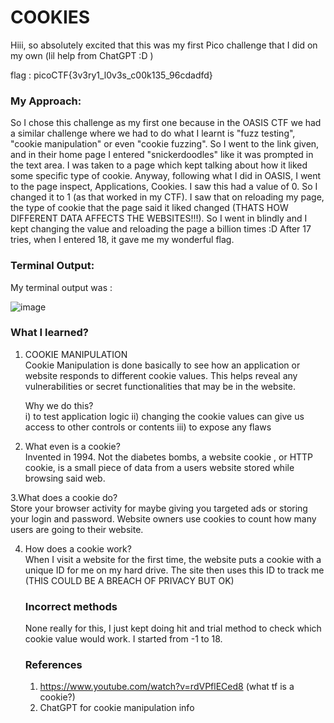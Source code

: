 # COOKIES

Hiii, so absolutely excited that this was my first Pico challenge that I did on my own (lil help from ChatGPT :D )

  flag : picoCTF{3v3ry1_l0v3s_c00k135_96cdadfd}

  ### My Approach:  
  
  So I chose this challenge as my first one because in the OASIS CTF we had a similar challenge where we had to do what I learnt is "fuzz testing",
  "cookie manipulation" or even "cookie fuzzing".
  So I went to the link given, and in their home page I entered "snickerdoodles" like it was prompted in the text area. I was taken to a 
  page which kept talking about how it liked some specific type of cookie.
Anyway, following what I did in OASIS, I went to the page inspect, Applications, Cookies. I saw this had a value of 0. So I changed it to 1 (as 
that worked in my CTF). I saw that on reloading my page, the type of cookie that the page said it liked changed (THATS HOW DIFFERENT DATA AFFECTS 
THE WEBSITES!!!). So I went in blindly and I kept changing the value and reloading the page a billion times :D
After 17 tries, when I entered 18, it gave me my wonderful flag.

### Terminal Output:  

My terminal output was :


![image](https://github.com/user-attachments/assets/8cc9bcde-879e-411c-9ad7-0cfb274c036e)

### What I learned?  


1. COOKIE MANIPULATION  
   Cookie Manipulation is done basically to see how an application or website responds to different cookie values. This helps reveal
   any vulnerabilities or secret functionalities that may be in the website.

   Why we do this?  
   i) to test application logic
   ii) changing the cookie values can give us access to other controls or contents
   iii) to expose any flaws

2. What even is a cookie?  
   Invented in 1994.
   Not the diabetes bombs, a website cookie , or HTTP cookie, is a small piece of data from a users website stored while browsing said web.
   
3.What does a cookie do?  
   Store your browser activity for maybe giving you targeted ads or storing your login and password. Website owners use cookies to count how 
   many users are going to their website.

4. How does a cookie work?  
   When I visit a website for the first time, the website puts a cookie with a unique ID for me on my hard drive. The site then uses this
   ID to track me (THIS COULD BE A BREACH OF PRIVACY BUT OK)
   


   ### Incorrect methods
   
   None really for this, I just kept doing hit and trial method to check which cookie value would work. I started from -1 to 18.

   ### References
   
   1. https://www.youtube.com/watch?v=rdVPflECed8 (what tf is a cookie?)
   2. ChatGPT for cookie manipulation info
      
   

  


